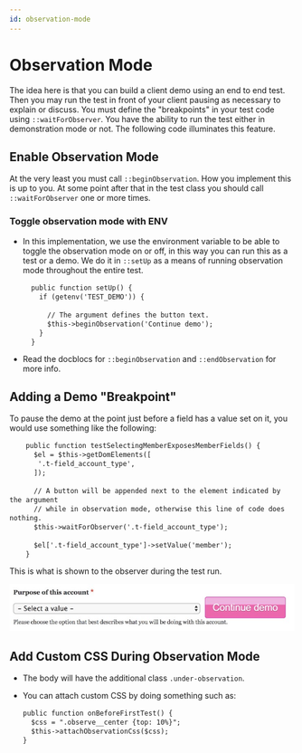 ```yaml
---
id: observation-mode
---
```

# Observation Mode

The idea here is that you can build a client demo using an end to end test.  Then you may run the test in front of your client pausing as necessary to explain or discuss.  You must define the "breakpoints" in your test code using `::waitForObserver`.  You have the ability to run the test either in demonstration mode or not.  The following code illuminates this feature.

## Enable Observation Mode

At the very least you must call `::beginObservation`.  How you implement this is up to you.  At some point after that in the test class you should call `::waitForObserver` one or more times.

### Toggle observation mode with ENV

* In this implementation, we use the environment variable to be able to toggle the observation mode on or off, in this way you can run this as a test or a demo.  We do it in `::setUp` as a means of running observation mode throughout the entire test.

        public function setUp() {
          if (getenv('TEST_DEMO')) {
          
            // The argument defines the button text.
            $this->beginObservation('Continue demo');
          }
        }

* Read the docblocs for `::beginObservation` and `::endObservation` for more info.

## Adding a Demo "Breakpoint"

To pause the demo at the point just before a field has a value set on it, you would use something like the following:

        public function testSelectingMemberExposesMemberFields() {
          $el = $this->getDomElements([
           '.t-field_account_type',
          ]);
          
          // A button will be appended next to the element indicated by the argument
          // while in observation mode, otherwise this line of code does nothing.
          $this->waitForObserver('.t-field_account_type');
          
          $el['.t-field_account_type']->setValue('member');
        }

This is what is shown to the observer during the test run.

![Observation Mode](images/observation-mode.jpg)

## Add Custom CSS During Observation Mode

* The body will have the additional class `.under-observation`.
* You can attach custom CSS by doing something such as:

      public function onBeforeFirstTest() {
        $css = ".observe__center {top: 10%}";    
        $this->attachObservationCss($css);
      }
